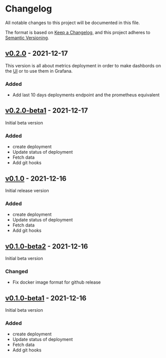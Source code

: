 # Changelog
All notable changes to this project will be documented in this file.

The format is based on [Keep a Changelog](https://keepachangelog.com/en/1.0.0/),
and this project adheres to [Semantic Versioning](https://semver.org/spec/v2.0.0.html).

## [v0.2.0](https://github.com/Lord-Y/versions-api/releases/tag/v0.2.0) - 2021-12-17

This version is all about metrics deployment in order to make dashbords on the [UI](https://github.com/Lord-Y/versions) or to use them in Grafana.

### Added
- Add last 10 days deployments endpoint and the prometheus equivalent

## [v0.2.0-beta1](https://github.com/Lord-Y/versions-api/releases/tag/v0.2.0-beta1) - 2021-12-17

Initial beta version

### Added
- create deployment
- Update status of deployment
- Fetch data
- Add git hooks

## [v0.1.0](https://github.com/Lord-Y/versions-api/releases/tag/v0.1.0) - 2021-12-16

Initial release version

### Added
- create deployment
- Update status of deployment
- Fetch data
- Add git hooks

## [v0.1.0-beta2](https://github.com/Lord-Y/versions-api/releases/tag/v0.1.0-beta2) - 2021-12-16

Initial beta version

### Changed

- Fix docker image format for github release

## [v0.1.0-beta1](https://github.com/Lord-Y/versions-api/releases/tag/v0.1.0-beta1) - 2021-12-16

Initial beta version

### Added
- create deployment
- Update status of deployment
- Fetch data
- Add git hooks

